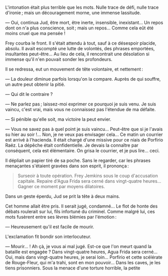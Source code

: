 L'intonation était plus terrible que les mots. Nulle trace de défi, nulle
trace d'ironie ; mais un découragement morne, une immense lassitude.

— Oui, continua Jud, être mort, être inerte, insensible, inexistant... Un
repos dont on n'a plus conscience, soit ; mais un repos... Comme cela eût
été moins cruel que ma pensée !

Frey courba le front. Il s'était attendu à tout, sauf à ce désespoir placide, absolu. Il avait escompté une lutte de volontés, des phrases emportées, insultantes peut-être... Au lieu de cela, il rencontrait une désolation si immense qu'il n'en pouvait sonder les profondeurs.

Il se redressa, eut un mouvement de tête volontaire, et nettement :

— La douleur diminue parfois lorsqu'on la compare. Auprès de qui souffre, un autre peut obtenir la pitié.

— Qui dit le contraire ?

— Ne parlez pas ; laissez-moi exprimer ce pourquoi je suis venu. Je suis
vaincu, c'est vrai, mais vous ne connaissez pas l'étendue de ma défaite.

— Si pénible qu'elle soit, ma victoire la peut envier.

— Vous ne savez pas à quel point je suis vaincu... Peut-être que si je
l'avais su hier au soir !... Non, je ne veux pas envisager cela... Ce matin
un courrier est arrivé à l'hacienda. Il était chargé d'une missive pour ce
niais de Porfirio Raëz. La dépêche était confidentielle. Je devais la connaître par conséquent, cela est élémentaire. On grisa le courrier, et je pus lire... ceci.

Il dépliait un papier tiré de sa poche. Sans le regarder, car les phrases
menaçantes s'étaient gravées dans son esprit, il prononça :

> Surseoir à toute opération. Frey Jemkins sous le coup d'accusation
  capitale. Repaire d'Agua Frida sera cerné dans vingt-quatre heures...
  Gagner ce moment par moyens dilatoires.

Dans un geste éperdu, Jud se prit la tête à deux mains.

Cet homme allait être pris. Il serait jugé, condamné... Le flot de honte des débats roulerait sur lui, fils infortuné du criminel. Comme malgré lui, ces mots fusèrent entre ses lèvres blémies par l'émotion :

— Heureusement qu'il est facile de mourir.

L'exclamation fit bondir son interlocuteur.

— Mourir... ! Ah çà, je vous ai mal jugé. Est-ce que l'on meurt quand la
bataille est engagée ? Dans vingt-quatre heures, Agua Frida sera cerné...
Oui, mais dans vingt-quatre heures, je serai loin... Porfirio et cette scélérate de Rouge-Fleur, qui m'a trahi, sont en mon pouvoir... Dans les caves, je les tiens prisonniers. Sous la menace d'une torture horrible, la petite
